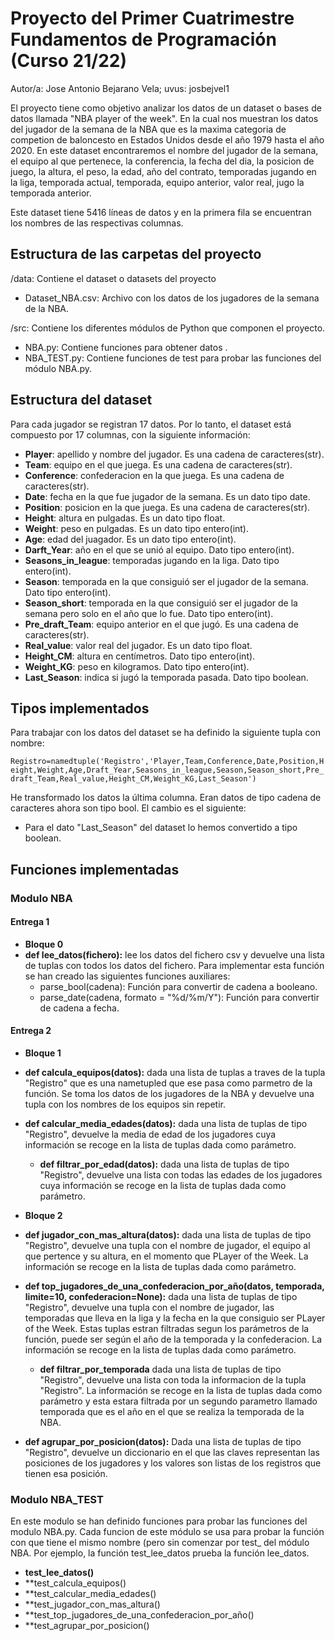 # Proyecto del Primer Cuatrimestre Fundamentos de Programación (Curso 21/22)
Autor/a: Jose Antonio Bejarano Vela; uvus: josbejvel1
  
El proyecto tiene como objetivo analizar los datos de un dataset o bases de datos llamada "NBA player of the week". En la cual nos muestran los datos del jugador de la semana de la NBA que es la maxima categoria de competion de baloncesto en Estados Unidos desde el año 1979 hasta el año 2020. En este dataset encontraremos el nombre del jugador de la semana, el equipo al que pertenece, la conferencia, la fecha del dia, la posicion de juego, la altura, el peso, la edad, año del contrato, temporadas jugando en la liga, temporada actual, temporada, equipo anterior, valor real, jugo la temporada anterior.

Este dataset tiene 5416 líneas de datos y en la primera fila se encuentran los nombres de las respectivas columnas.

## Estructura de las carpetas del proyecto
/data: Contiene el dataset o datasets del proyecto
  - Dataset_NBA.csv: Archivo con los datos de los jugadores de la semana de la NBA.

/src: Contiene los diferentes módulos de Python que componen el proyecto.
  - NBA.py: Contiene funciones para obtener datos .
  - NBA_TEST.py: Contiene funciones de test para probar las funciones del módulo NBA.py.

## Estructura del dataset
Para cada jugador se registran 17 datos. Por lo tanto, el dataset está compuesto por 17 columnas, con la siguiente información:

  - **Player**: apellido y nombre del jugador. Es una cadena de caracteres(str).
  - **Team**: equipo en el que juega. Es una cadena de caracteres(str).
  - **Conference**: confederacion en la que juega. Es una cadena de caracteres(str).
  - **Date**: fecha en la que fue jugador de la semana. Es un dato tipo date.
  - **Position**: posicion en la que juega. Es una cadena de caracteres(str).
  - **Height**: altura en pulgadas. Es un dato tipo float.
  - **Weight**: peso en pulgadas. Es un dato tipo entero(int).
  - **Age**: edad del juagador. Es un dato tipo entero(int).
  - **Darft_Year**: año en el que se unió al equipo. Dato tipo entero(int).
  - **Seasons_in_league**: temporadas jugando en la liga. Dato tipo entero(int).
  - **Season**: temporada en la que consiguió ser el jugador de la semana. Dato tipo entero(int).
  - **Season_short**: temporada en la que consiguió ser el jugador de la semana pero solo en el año que lo fue. Dato tipo entero(int).
  - **Pre_draft_Team**: equipo anterior en el que jugó. Es una cadena de caracteres(str).
  - **Real_value**: valor real del jugador. Es un dato tipo float.
  - **Height_CM**: altura en centímetros. Dato tipo entero(int).
  - **Weight_KG**: peso en kilogramos. Dato tipo entero(int).
  - **Last_Season**: indica si jugó la temporada pasada. Dato tipo boolean.

## Tipos implementados
Para trabajar con los datos del dataset se ha definido la siguiente tupla con nombre:
                                              
`Registro=namedtuple('Registro','Player,Team,Conference,Date,Position,Height,Weight,Age,Draft_Year,Seasons_in_league,Season,Season_short,Pre_draft_Team,Real_value,Height_CM,Weight_KG,Last_Season')`

He transformado los datos la última columna. Eran datos de tipo cadena de caracteres ahora son tipo bool. El cambio es el siguiente:
  - Para el dato "Last_Season" del dataset lo hemos convertido a tipo boolean.

## Funciones implementadas
### Modulo NBA
#### Entrega 1
  * **Bloque 0**
  * **def lee_datos(fichero):** lee los datos del fichero csv y devuelve una lista de tuplas con todos los datos del fichero. Para implementar esta función se han creado las siguientes funciones auxiliares:
    * parse_bool(cadena): Función para convertir de cadena a booleano.
    * parse_date(cadena, formato = "%d/%m/Y"): Función para convertir de cadena a fecha.

#### Entrega 2
  * **Bloque 1**
  * **def calcula_equipos(datos):** dada una lista de tuplas a traves de la tupla "Registro" que es una nametupled que ese pasa como parmetro de la función. Se toma los datos de los jugadores de la NBA y devuelve una tupla con los nombres de los equipos sin repetir.
  * **def calcular_media_edades(datos):** dada una lista de tuplas de tipo "Registro", devuelve la media de edad de los jugadores cuya información se recoge en la lista de tuplas dada como parámetro.
    * **def filtrar_por_edad(datos):** dada una lista de tuplas de tipo "Registro", devuelve una lista con todas las edades de los jugadores cuya información se recoge en la lista de tuplas dada como parámetro. 

  * **Bloque 2**
  * **def jugador_con_mas_altura(datos):** dada una lista de tuplas de tipo "Registro", devuelve una tupla con el nombre de jugador, el equipo al que pertence y su altura, en el momento que PLayer of the Week. La información se recoge en la lista de tuplas dada como parámetro.
  * **def top_jugadores_de_una_confederacion_por_año(datos, temporada, limite=10, confederacion=None):** dada una lista de tuplas de tipo "Registro", devuelve una tupla con el nombre de jugador, las temporadas que lleva en la liga y la fecha en la que consiguio ser PLayer of the Week. Estas tuplas estran filtradas segun los parámetros de la función, puede ser según el año de la temporada y la confederacion. La información se recoge en la lista de tuplas dada como parámetro.
    * **def filtrar_por_temporada** dada una lista de tuplas de tipo "Registro", devuelve una lista con toda la informacion de la tupla "Registro". La información se recoge en la lista de tuplas dada como parámetro y esta estara filtrada por un segundo parametro llamado temporada que es el año en el que se realiza la temporada de la NBA.
  * **def agrupar_por_posicion(datos):** Dada una lista de tuplas de tipo "Registro", devuelve un diccionario en el que las claves representan las posiciones de los jugadores y los valores son listas de los registros que tienen esa posición.

### Modulo NBA_TEST
En este modulo se han definido funciones para probar las funciones del modulo NBA.py. Cada funcion de este módulo se usa para probar la función con que tiene el mismo nombre (pero sin comenzar por test\_ del módulo NBA. Por ejemplo, la función test_lee_datos prueba la función lee_datos.

  - **test_lee_datos()**
  - **test_calcula_equipos()
  - **test_calcular_media_edades()
  - **test_jugador_con_mas_altura()
  - **test_top_jugadores_de_una_confederacion_por_año()
  - **test_agrupar_por_posicion()
